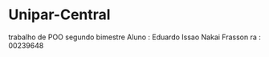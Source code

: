 # Unipar-Central
trabalho de POO segundo bimestre Aluno : Eduardo Issao Nakai Frasson ra : 00239648

